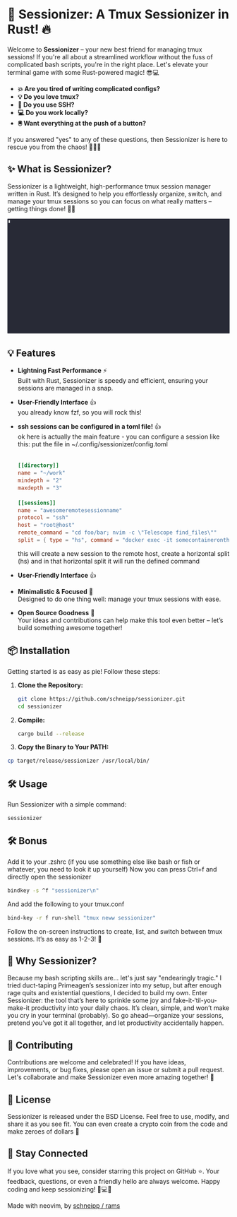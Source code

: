# 🚀 Sessionizer: A Tmux Sessionizer in Rust! 🔥

Welcome to **Sessionizer** – your new best friend for managing tmux sessions! If you're all about a streamlined workflow without the fuss of complicated bash scripts, you're in the right place. Let's elevate your terminal game with some Rust-powered magic! 😎💻

- **💥 Are you tired of writing complicated configs?**
- **💡 Do you love tmux?**
- **🔐 Do you use SSH?**
- **💻 Do you work locally?**
- **🖲️ Want everything at the push of a button?**

If you answered "yes" to any of these questions, then Sessionizer is here to rescue you from the chaos! 🦸‍♂️✨

## ✨ What is Sessionizer?

Sessionizer is a lightweight, high-performance tmux session manager written in Rust. It’s designed to help you effortlessly organize, switch, and manage your tmux sessions so you can focus on what really matters – getting things done! 🚀💡

![Demo Gif](https://github.com/schneipp/sessionizer/blob/main/demo.gif)

## 💡 Features

- **Lightning Fast Performance** ⚡  
  Built with Rust, Sessionizer is speedy and efficient, ensuring your sessions are managed in a snap.

- **User-Friendly Interface** 👍  
  you already know fzf, so you will rock this!

- **ssh sessions can be configured in a toml file!** 👍  
  ok here is actually the main feature - you can configure a session like this:
  put the file in ~/.config/sessionizer/config.toml

  ```toml config.toml

  [[directory]]
  name = "~/work"
  mindepth = "2"
  maxdepth = "3"

  [[sessions]]
  name = "awesomeremotesessionname"
  protocol = "ssh"
  host = "root@host"
  remote_command = "cd foo/bar; nvim -c \"Telescope find_files\""
  split = { type = "hs", command = "docker exec -it somecontainerontheremotehost tail -f /var/log/apache2/*.log" }
  ```

  this will create a new session to the remote host, create a horizontal split (hs) and in that horizontal split it will run the defined command

- **User-Friendly Interface** 👍  
  
- **Minimalistic & Focused** 🎯  
  Designed to do one thing well: manage your tmux sessions with ease.

- **Open Source Goodness** 🤝  
  Your ideas and contributions can help make this tool even better – let’s build something awesome together!

## 📦 Installation

Getting started is as easy as pie! Follow these steps:

1. **Clone the Repository:**

   ```bash
   git clone https://github.com/schneipp/sessionizer.git
   cd sessionizer
2. **Compile:**

   ```bash
   cargo build --release
   ```

3. **Copy the Binary to Your PATH:**

  ```bash
  cp target/release/sessionizer /usr/local/bin/
```

## 🛠️ Usage

Run Sessionizer with a simple command:

```bash
sessionizer
```

## 🛠️ Bonus

Add it to your .zshrc (if you use something else like bash or fish or whatever, you need to look it up yourself)
Now you can press Ctrl+f and directly open the sessionizer

```bash .zshrc
bindkey -s ^f "sessionizer\n"
```

And add the following to your tmux.conf

```bash .tmux.conf
bind-key -r f run-shell "tmux neww sessionizer"
```

Follow the on-screen instructions to create, list, and switch between tmux sessions. It’s as easy as 1-2-3! 💯

## 🎯 Why Sessionizer?

Because my bash scripting skills are... let's just say "endearingly tragic." I tried duct-taping Primeagen’s sessionizer into my setup, but after enough rage quits and existential questions, I decided to build my own. Enter Sessionizer: the tool that’s here to sprinkle some joy and fake-it-‘til-you-make-it productivity into your daily chaos. It’s clean, simple, and won’t make you cry in your terminal (probably). So go ahead—organize your sessions, pretend you’ve got it all together, and let productivity accidentally happen.

## 🤗 Contributing

Contributions are welcome and celebrated! If you have ideas, improvements, or bug fixes, please open an issue or submit a pull request. Let's collaborate and make Sessionizer even more amazing together! 🌟

## 📄 License

Sessionizer is released under the BSD License. Feel free to use, modify, and share it as you see fit. You can even create a crypto coin from the code and make zeroes of dollars 📝

## 🙌 Stay Connected

If you love what you see, consider starring this project on GitHub ⭐. Your feedback, questions, or even a friendly hello are always welcome. Happy coding and keep sessionizing! 🚀💻✨

Made with neovim, by [schneipp / rams](https://x.com/ramsleprince)
